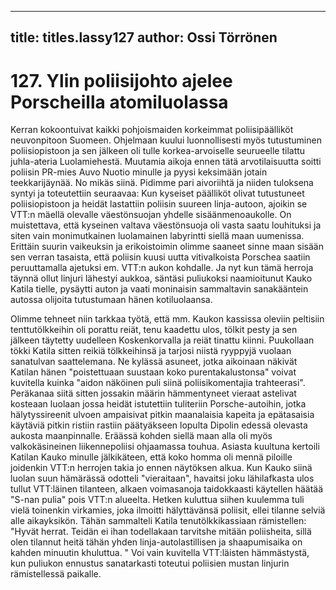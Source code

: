 
---

title: titles.lassy127
author: Ossi Törrönen
---


    
# 127. Ylin poliisijohto ajelee Porscheilla atomiluolassa

Kerran kokoontuivat kaikki pohjoismaiden korkeimmat poliisipäälliköt neuvonpitoon Suomeen. Ohjelmaan kuului 
luonnollisesti myös tutustuminen poliisiopistoon ja sen jälkeen oli tulle korkea-arvoiselle seurueelle tilattu juhla-ateria 
Luolamiehestä. Muutamia aikoja ennen tätä arvotilaisuutta soitti poliisin PR-mies Auvo Nuotio minulle ja pyysi keksimään 
jotain teekkarijäynää. No mikäs siinä. Pidimme pari aivoriihtä ja niiden tuloksena syntyi ja toteutettiin seuraavaa: Kun 
kyseiset päälliköt olivat tutustuneet poliisiopistoon ja heidät lastattiin poliisin suureen linja-autoon, ajoikin se VTT:n mäellä 
olevalle väestönsuojan yhdelle sisäänmenoaukolle. On muistettava, että kyseinen valtava väestönsuoja oli vasta saatu 
louhituksi ja siten vain monimutkainen luolamainen labyrintti siellä maan uumenissa. Erittäin suurin vaikeuksin ja 
erikoistoimin olimme saaneet sinne maan sisään sen verran tasaista, että poliisin kuusi uutta vitivalkoista Porschea saatiin 
peruuttamalla ajetuksi em. VTT:n aukon kohdalle. Ja nyt kun tämä herroja täynnä ollut linjuri lähestyi aukkoa, säntäsi 
puliukoksi naamioitunut Kauko Katila tielle, pysäytti auton ja vaati moninaisin sammaltavin sanakääntein autossa olijoita 
tutustumaan hänen kotiluolaansa.

Olimme tehneet niin tarkkaa työtä, että mm. Kaukon kassissa oleviin peltisiin tenttutölkkeihin oli porattu reiät, tenu kaadettu 
ulos, tölkit pesty ja sen jälkeen täytetty uudelleen Koskenkorvalla ja reiät tinattu kiinni. Puukollaan tökki Katila sitten reikiä 
tölkkeihinsä ja tarjosi niistä ryyppyjä vuolaan sanatulvan saattelemana. Ne kylässä asuneet, jotka aikoinaan näkivät Katilan 
hänen "poistettuaan suustaan koko purentakalustonsa" voivat kuvitella kuinka "aidon näköinen puli siinä poliisikomentajia 
trahteerasi". Peräkanaa siitä sitten jossakin määrin hämmentyneet vieraat astelivat kosteaan luolaan jossa heidät istutettiin 
tuliteriin Porsche-autoihin, jotka hälytyssireenit ulvoen ampaisivat pitkin maanalaisia kapeita ja epätasaisia käytäviä pitkin 
ristiin rastiin päätyäkseen lopulta Dipolin edessä olevasta aukosta maanpinnalle. Eräässä kohden siellä maan alla oli myös 
valkokäsineinen liikennepoliisi ohjaamassa touhua. Asiasta kuultuna kertoili Katilan Kauko minulle jälkikäteen, että koko
homma oli mennä piloille joidenkin VTT:n herrojen takia jo ennen näytöksen alkua. Kun Kauko siinä luolan suun hämärässä 
odotteli "vieraitaan", havaitsi joku lähilafkasta ulos tullut VTT:läinen tilanteen, alkaen voimasanoja taidokkaasti käytellen 
häätää "S-nan pulia" pois VTT:n alueelta. Hetken kuluttua siihen kuulemma tuli vielä toinenkin virkamies, joka ilmoitti
hälyttävänsä poliisit, ellei tilanne selviä alle aikayksikön. Tähän sammalteli Katila tenutölkkikassiaan rämistellen: "Hyvät 
herrat. Teidän ei ihan todellakaan tarvitshe mitään poliisheita, sillä olen tilannut heitä tähän yhden linja-autolastillisen ja 
shaapumisaika on kahden minuutin khuluttua. " Voi vain kuvitella VTT:läisten hämmästystä, kun puliukon ennustus 
sanatarkasti toteutui poliisien mustan linjurin rämistellessä paikalle.
